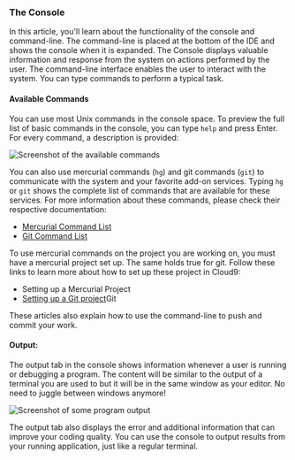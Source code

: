 ### The Console

In this article, you'll learn about the functionality of the console and command-line. The command-line is placed at the bottom of the IDE and shows the console when it is expanded. The Console displays valuable information and response from the system on actions performed by the user. The command-line interface enables the user to interact with the system. You can type commands to perform a typical task.

#### Available Commands
You can use most Unix commands in the console space. To preview the full list of basic commands in the console, you can type `help` and press Enter. For every command, a description is provided:

![Screenshot of the available commands](./images/availableCommands.png)

You can also use mercurial commands (`hg`) and git commands (`git`) to communicate with the system and your favorite add-on services. Typing `hg` or `git` shows the complete list of commands that are available for these services. For more information about these commands, please check their respective documentation:

* [Mercurial Command List](http://mercurial.selenic.com/guide)
* [Git Command List](http://help.github.com/git-cheat-sheets)

To use mercurial commands on the project you are working on, you must have a mercurial project set up. The same holds true for git. Follow these links to learn more about how to set up these project in Cloud9:

* Setting up a Mercurial Project
* [Setting up a Git project](setting-up-a-github-project)Git

These articles also explain how to use the command-line to push and commit your work.

#### Output:

The output tab in the console shows information whenever a user is running or debugging a program. The content will be similar to the output of a terminal you are used to but it will be in the same window as your editor. No need to juggle between windows anymore!

![Screenshot of some program output](./images/sampleOutput.png)

The output tab also displays the error and additional information that can improve your coding quality. You can use the console to output results from your running application, just like a regular terminal.